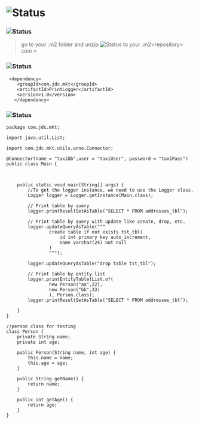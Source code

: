 # ![Status](https://img.shields.io/badge/print-logger-brightgreen) #

### ![Status](https://img.shields.io/badge/Create%20Local%20Repository-00809D) ###
> go to your .m2 folder
> and unzip ![Status](https://img.shields.io/badge/jdc.zip-386641) to your .m2>repository> com >
> 
###  ![Status](https://img.shields.io/badge/Add%20Dependency-00809D) ###

```
 <dependency>
   	<groupId>com.jdc.mkt</groupId>
   	<artifactId>PrintLogger</artifactId>
   	<version>1.0</version>
   </dependency>
```

###  ![Status](https://img.shields.io/badge/Usage_of_PrintLogger_Example-00809D) ###
```
package com.jdc.mkt;

import java.util.List;

import com.jdc.mkt.utils.anno.Connector;

@Connector(name = "taxiDb",user = "taxiUser", password = "taxiPass")
public class Main {
	
	

	public static void main(String[] args) {
        //To get the logger instance, we need to use the Logger class.
		Logger logger = Logger.getInstance(Main.class);
		
		// Print table by query
		logger.printResultSetAsTable("SELECT * FROM addresses_tbl");
		
		// Print table by query with update like create, drop, etc.
		logger.updateQueryAsTable("""
				create table if not exists tst_tbl(
					id int primary key auto_increment,
					name varchar(24) not null
				)
				""");
		
		logger.updateQueryAsTable("drop table tst_tbl");
		
		// Print table by entity list 
		logger.printEntityTable(List.of(
				new Person("aa",22),
				new Person("bb",33)
				), Person.class);
		logger.printResultSetAsTable("SELECT * FROM addresses_tbl");
		
	}
}

//person class for testing
class Person {
	private String name;
	private int age;

	public Person(String name, int age) {
		this.name = name;
		this.age = age;
	}

	public String getName() {
		return name;
	}

	public int getAge() {
		return age;
	}
}
```
